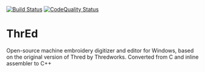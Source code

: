 [![Build Status](https://github.com/dgswilkins/ThrEd4/actions/workflows/build.yml/badge.svg)](https://github.com/dgswilkins/ThrEd4/actions/workflows/build.yml)
[![CodeQuality Status](https://github.com/dgswilkins/ThrEd4/actions/workflows/codeql.yml/badge.svg)](https://github.com/dgswilkins/ThrEd4/actions/workflows/codeql.yml)

# ThrEd 
Open-source machine embroidery digitizer and editor for Windows, based on the original version of Thred by Thredworks. Converted from C and inline assembler to C++

